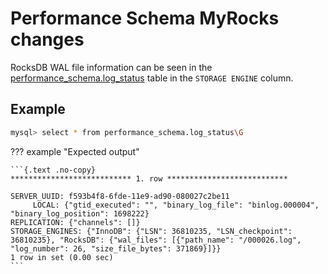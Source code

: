 # Performance Schema MyRocks changes

RocksDB WAL file information can be seen in the
[performance_schema.log_status](https://dev.mysql.com/doc/refman/8.0/en/performance-schema-log-status-table.html)
table in the `STORAGE ENGINE` column.

## Example

```{.bash data-prompt="mysql>"}
mysql> select * from performance_schema.log_status\G
```

??? example "Expected output"

    ```{.text .no-copy}
    *************************** 1. row ***************************

    SERVER_UUID: f593b4f8-6fde-11e9-ad90-080027c2be11
         LOCAL: {"gtid_executed": "", "binary_log_file": "binlog.000004", "binary_log_position": 1698222}
    REPLICATION: {"channels": []}
    STORAGE_ENGINES: {"InnoDB": {"LSN": 36810235, "LSN_checkpoint": 36810235}, "RocksDB": {"wal_files": [{"path_name": "/000026.log", "log_number": 26, "size_file_bytes": 371869}]}}
    1 row in set (0.00 sec)
    ```
